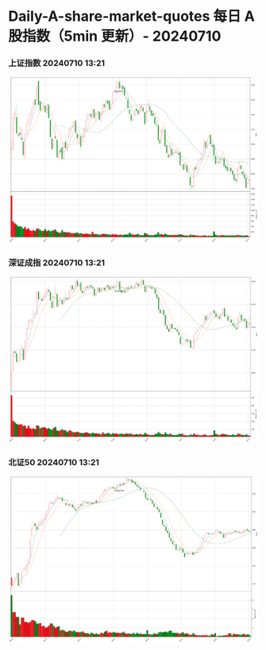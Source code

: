 
# Daily-A-share-market-quotes 每日 A 股指数（5min 更新）- 20240710

### 上证指数 20240710 13:21
![](./fig/2024/7/20240710-sh000001.png)

### 深证成指 20240710 13:21
![](./fig/2024/7/20240710-sz399001.png)

### 北证50 20240710 13:21
![](./fig/2024/7/20240710-bj899050.png)
